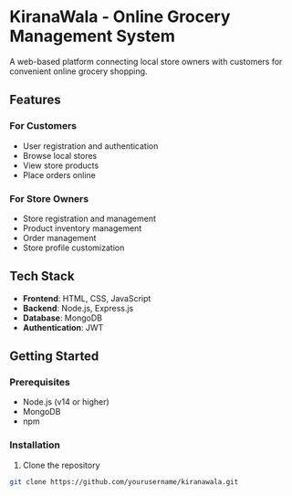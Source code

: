 # KiranaWala - Online Grocery Management System

A web-based platform connecting local store owners with customers for convenient online grocery shopping.

## Features

### For Customers
- User registration and authentication
- Browse local stores
- View store products
- Place orders online

### For Store Owners
- Store registration and management
- Product inventory management
- Order management
- Store profile customization

## Tech Stack

- **Frontend**: HTML, CSS, JavaScript
- **Backend**: Node.js, Express.js
- **Database**: MongoDB
- **Authentication**: JWT

## Getting Started

### Prerequisites
- Node.js (v14 or higher)
- MongoDB
- npm

### Installation

1. Clone the repository
```bash
git clone https://github.com/yourusername/kiranawala.git

